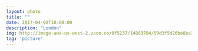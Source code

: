 ```yaml
---
layout: photo
title: ""
date: 2017-04-02T10:00:00
description: "London"
img: http://image-aws-us-west-2.vsco.co/0f5237/14863784/59d3f5d26be8ba3aad000006/1600x905/vsco59d3f5e2d22b4.jpg
tag: 'picture'
---
```



